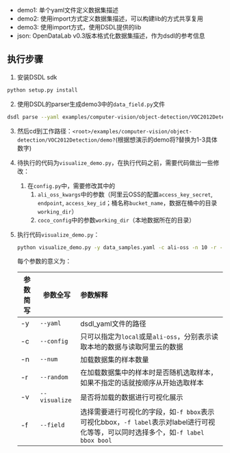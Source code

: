 - demo1: 单个yaml文件定义数据集描述
- demo2: 使用import方式定义数据集描述，可以构建lib的方式共享复用
- demo3: 使用import方式，使用DSDL提供的lib
- json: OpenDataLab v0.3版本格式化数据集描述，作为dsdl的参考信息

## 执行步骤

1. 安装DSDL sdk

```bash
python setup.py install
```

2. 使用DSDL的parser生成demo3中的`data_field.py`文件

```bash
dsdl parse --yaml examples/computer-vision/object-detection/VOC2012Detection/demo3/data_samples.yaml
```

3. 然后cd到工作路径：`<root>/examples/computer-vision/object-detection/VOC2012Detection/demo?`(根据想演示的demo将?替换为1-3具体数字)

4. 待执行的代码为`visualize_demo.py`，在执行代码之前，需要代码做出一些修改：

   1. 在`config.py`中，需要修改其中的
      1. `ali_oss_kwargs`中的参数（阿里云OSS的配置`access_key_secret`, `endpoint`, `access_key_id`；桶名称`bucket_name`，数据在桶中的目录`working_dir`）
      2. `coco_config`中的参数`working_dir`（本地数据所在的目录）

5. 执行代码`visualize_demo.py`：

   ```bash
   python visualize_demo.py -y data_samples.yaml -c ali-oss -n 10 -r -v -f label bbox bool
   ```

   每个参数的意义为：

   | 参数简写 | 参数全写      | 参数解释                                                     |
   | -------- | ------------- | :----------------------------------------------------------- |
   | -y       | `--yaml`      | dsdl_yaml文件的路径                                          |
   | -c       | `--config`    | 只可以指定为`local`或是`ali-oss`，分别表示读取本地的数据与读取阿里云的数据 |
   | -n       | `--num`       | 加载数据集的样本数量                                         |
   | -r       | `--random`    | 在加载数据集中的样本时是否随机选取样本，如果不指定的话就按顺序从开始选取样本 |
   | -v       | `--visualize` | 是否将加载的数据进行可视化展示                               |
   | -f       | `--field`     | 选择需要进行可视化的字段，如`-f bbox`表示可视化bbox，`-f label`表示对label进行可视化等等，可以同时选择多个，如`-f label bbox bool` |

